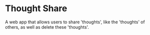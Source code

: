 # Thought Share

A web app that allows users to share 'thoughts', like the 'thoughts' of others, as well as delete these 'thoughts'.
